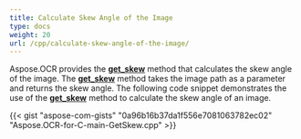 ```yaml
---
title: Calculate Skew Angle of the Image
type: docs
weight: 20
url: /cpp/calculate-skew-angle-of-the-image/
---
```


Aspose.OCR provides the [**get_skew**](https://apireference.aspose.com/ocr/cpp/groupAspose#gac4f58f27fb59cd89c3edb72d56cb4a18) method that calculates the skew angle of the image. The [**get_skew**](https://apireference.aspose.com/ocr/cpp/groupAspose#gac4f58f27fb59cd89c3edb72d56cb4a18) method takes the image path as a parameter and returns the skew angle. The following code snippet demonstrates the use of the [**get_skew**](https://apireference.aspose.com/ocr/cpp/groupAspose#gac4f58f27fb59cd89c3edb72d56cb4a18) method to calculate the skew angle of an image.

{{< gist "aspose-com-gists" "0a96b16b37da1f556e7081063782ec02" "Aspose.OCR-for-C-main-GetSkew.cpp" >}}
